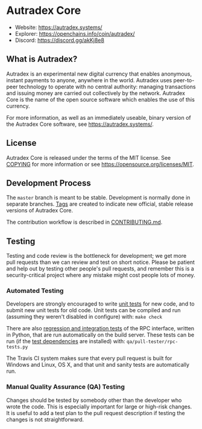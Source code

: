 Autradex Core
===============================

* Website: https://autradex.systems/
* Explorer: https://openchains.info/coin/autradex/
* Discord: https://discord.gg/akKj8e8

What is Autradex?
----------------

Autradex is an experimental new digital currency that enables anonymous, instant
payments to anyone, anywhere in the world. Autradex uses peer-to-peer technology
to operate with no central authority: managing transactions and issuing money
are carried out collectively by the network. Autradex Core is the name of the open
source software which enables the use of this currency.

For more information, as well as an immediately useable, binary version of
the Autradex Core software, see https://autradex.systems/.


License
-------

Autradex Core is released under the terms of the MIT license. See [COPYING](COPYING) for more
information or see https://opensource.org/licenses/MIT.

Development Process
-------------------

The `master` branch is meant to be stable. Development is normally done in separate branches.
[Tags](https://github.com/farsider350/autx-core/tags) are created to indicate new official,
stable release versions of Autradex Core.

The contribution workflow is described in [CONTRIBUTING.md](CONTRIBUTING.md).

Testing
-------

Testing and code review is the bottleneck for development; we get more pull
requests than we can review and test on short notice. Please be patient and help out by testing
other people's pull requests, and remember this is a security-critical project where any mistake might cost people
lots of money.

### Automated Testing

Developers are strongly encouraged to write [unit tests](/doc/unit-tests.md) for new code, and to
submit new unit tests for old code. Unit tests can be compiled and run
(assuming they weren't disabled in configure) with: `make check`

There are also [regression and integration tests](/qa) of the RPC interface, written
in Python, that are run automatically on the build server.
These tests can be run (if the [test dependencies](/qa) are installed) with: `qa/pull-tester/rpc-tests.py`

The Travis CI system makes sure that every pull request is built for Windows
and Linux, OS X, and that unit and sanity tests are automatically run.

### Manual Quality Assurance (QA) Testing

Changes should be tested by somebody other than the developer who wrote the
code. This is especially important for large or high-risk changes. It is useful
to add a test plan to the pull request description if testing the changes is
not straightforward.
